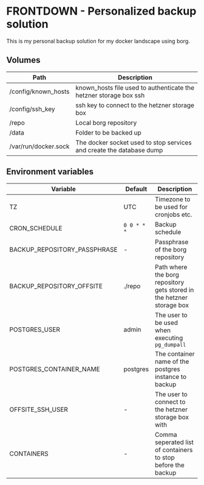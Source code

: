 # FRONTDOWN - Personalized backup solution

This is my personal backup solution for my docker landscape using borg.

## Volumes

| Path                 | Description                                                          |
| -------------------- | -------------------------------------------------------------------- |
| /config/known_hosts  | known_hosts file used to authenticate the hetzner storage box ssh    |
| /config/ssh_key      | ssh key to connect to the hetzner storage box                        |
| /repo                | Local borg repository                                                |
| /data                | Folder to be backed up                                               |
| /var/run/docker.sock | The docker socket used to stop services and create the database dump |

## Environment variables

| Variable                     | Default     | Description                                                           |
| ---------------------------- | ----------- | --------------------------------------------------------------------- |
| TZ                           | UTC         | Timezone to be used for cronjobs etc.                                 |
| CRON_SCHEDULE                | `0 0 * * *` | Backup schedule                                                       |
| BACKUP_REPOSITORY_PASSPHRASE | -           | Passphrase of the borg repository                                     |
| BACKUP_REPOSITORY_OFFSITE    | ./repo      | Path where the borg repository gets stored in the hetzner storage box |
| POSTGRES_USER                | admin       | The user to be used when executing `pg_dumpall`                       |
| POSTGRES_CONTAINER_NAME      | postgres    | The container name of the postgres instance to backup                 |
| OFFSITE_SSH_USER             | -           | The user to connect to the hetzner storage box with                   |
| CONTAINERS                   | -           | Comma seperated list of containers to stop before the backup          |
